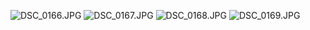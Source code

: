 ![DSC_0166.JPG](DSC_0166.JPG)
![DSC_0167.JPG](DSC_0167.JPG)
![DSC_0168.JPG](DSC_0168.JPG)
![DSC_0169.JPG](DSC_0169.JPG)

